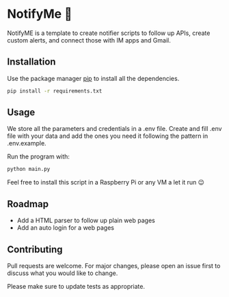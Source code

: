 # NotifyMe 🚩

NotifyME is a template to create notifier scripts to follow up APIs, create custom alerts, and connect those with IM apps and Gmail.

## Installation

Use the package manager [pip](https://pip.pypa.io/en/stable/) to install all the dependencies.

```bash
pip install -r requirements.txt
```

## Usage
We store all the parameters and credentials in a .env file. Create and fill .env file with your data and add the ones you need it following the pattern in .env.example.

Run the program with:

```python
python main.py
```

Feel free to install this script in a Raspberry Pi or any VM a let it run 😉

## Roadmap
- Add a HTML parser to follow up plain web pages
- Add an auto login for a web pages

## Contributing
Pull requests are welcome. For major changes, please open an issue first to discuss what you would like to change.

Please make sure to update tests as appropriate.